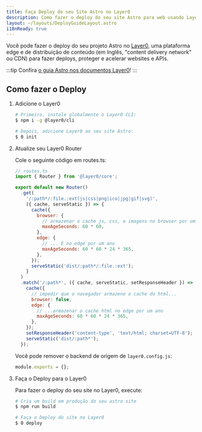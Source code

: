 ```yaml
---
title: Faça Deploy do seu Site Astro no Layer0
description: Como fazer o deploy do seu site Astro para web usando Layer0.
layout: ~/layouts/DeployGuideLayout.astro
i18nReady: true
---
```


Você pode fazer o deploy do seu projeto Astro no [Layer0](https://www.layer0.co/), uma plataforma edge e de distribuição de conteúdo (em Inglês, "content delivery network" ou CDN) para fazer deploys, proteger e acelerar websites e APIs.

:::tip
Confira [o guia Astro nos documentos Layer0](https://docs.layer0.co/guides/astro)!
:::

## Como fazer o Deploy

1. Adicione o Layer0

    ```bash
    # Primeiro, instale globalmente o Layer0 CLI:
    $ npm i -g @layer0/cli

    # Depois, adicione Layer0 ao seu site Astro:
    $ 0 init
    ```

2. Atualize seu Layer0 Router

    Cole o seguinte código em routes.ts:

    ```js
    // routes.ts
    import { Router } from '@layer0/core';

    export default new Router()
      .get(
        '/:path*/:file.:ext(js|css|png|ico|jpg|gif|svg)',
        ({ cache, serveStatic }) => {
          cache({
            browser: {
              // armazenar o cache js, css, e imagens no browser por uma hora...
              maxAgeSeconds: 60 * 60,
            },
            edge: {
              // ... E no edge por um ano
              maxAgeSeconds: 60 * 60 * 24 * 365,
            },
          });
          serveStatic('dist/:path*/:file.:ext');
        }
      )
      .match('/:path*', ({ cache, serveStatic, setResponseHeader }) => {
        cache({
          // impedir que o navegador armazene o cache do html...
          browser: false,
          edge: {
            // ...armazenar o cache html no edge por um ano
            maxAgeSeconds: 60 * 60 * 24 * 365,
          },
        });
        setResponseHeader('content-type', 'text/html; charset=UTF-8');
        serveStatic('dist/:path*');
      });
    ```

    Você pode remover o backend de origem de `layer0.config.js`:

    ```js
    module.exports = {};
    ```

3. Faça o Deploy para o Layer0

    Para fazer o deploy do seu site no Layer0, execute:

    ```bash
    # Cria um build em produção do seu astro site
    $ npm run build

    # Faça o Deploy do site no Layer0
    $ 0 deploy
    ```
